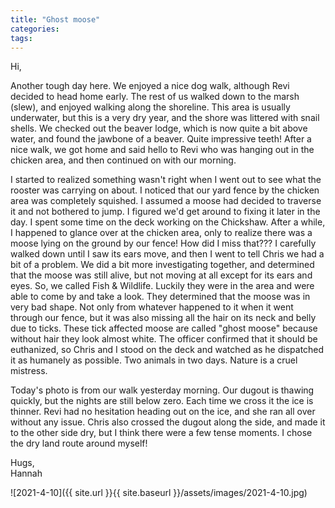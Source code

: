 ```yaml
---
title: "Ghost moose"
categories:
tags:
---
```


Hi,

Another tough day here. We enjoyed a nice dog walk, although Revi decided to head home early. The rest of us walked down to the marsh (slew), and enjoyed walking along the shoreline. This area is usually underwater, but this is a very dry year, and the shore was littered with snail shells. We checked out the beaver lodge, which is now quite a bit above water, and found the jawbone of a beaver. Quite impressive teeth! After a nice walk, we got home and said hello to Revi who was hanging out in the chicken area, and then continued on with our morning.

I started to realized something wasn't right when I went out to see what the rooster was carrying on about. I noticed that our yard fence by the chicken area was completely squished. I assumed a moose had decided to traverse it and not bothered to jump. I figured we'd get around to fixing it later in the day. I spent some time on the deck working on the Chickshaw. After a while, I happened to glance over at the chicken area, only to realize there was a moose lying on the ground by our fence! How did I miss that??? I carefully walked down until I saw its ears move, and then I went to tell Chris we had a bit of a problem. We did a bit more investigating together, and determined that the moose was still alive, but not moving at all except for its ears and eyes. So, we called Fish & Wildlife. Luckily they were in the area and were able to come by and take a look. They determined that the moose was in very bad shape. Not only from whatever happened to it when it went through our fence, but it was also missing all the hair on its neck and belly due to ticks. These tick affected moose are called "ghost moose" because without hair they look almost white. The officer confirmed that it should be euthanized, so Chris and I stood on the deck and watched as he dispatched it as humanely as possible. Two animals in two days. Nature is a cruel mistress.

Today's photo is from our walk yesterday morning. Our dugout is thawing quickly, but the nights are still below zero. Each time we cross it the ice is thinner. Revi had no hesitation heading out on the ice, and she ran all over without any issue. Chris also crossed the dugout along the side, and made it to the other side dry, but I think there were a few tense moments. I chose the dry land route around myself!

Hugs,<br />
Hannah

![2021-4-10]({{ site.url }}{{ site.baseurl }}/assets/images/2021-4-10.jpg)